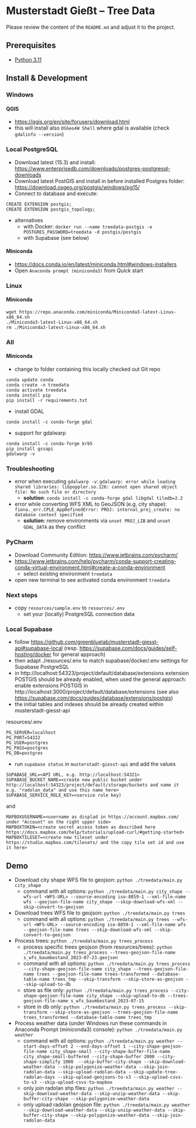 # Musterstadt Gießt – Tree Data

Please review the content of the `README.md` and adjust it to the project.

## Prerequisites
 * [Python 3.11](https://www.python.org/downloads/)

## Install & Development

### Windows
#### QGIS
 * https://qgis.org/en/site/forusers/download.html
 * this will install also `OSGeo4W Shell` where gdal is available (check `gdalinfo --version`)
 
### Local PostgreSQL
 * Download latest (15.3) and install: https://www.enterprisedb.com/downloads/postgres-postgresql-downloads 
 * Download latest PostGIS and install in before installed Postgres folder: https://download.osgeo.org/postgis/windows/pg15/ 
 * Connect to database and execute:
```
CREATE EXTENSION postgis;
CREATE EXTENSION postgis_topology;
```
 * alternatives 
   * with Docker: `docker run --name treedata-postgis -e POSTGRES_PASSWORD=treedata -d postgis/postgis`
   * with Supabase (see below)
 
#### Miniconda
 * https://docs.conda.io/en/latest/miniconda.html#windows-installers
 * Open `Anaconda prompt (miniconda3)` from Quick start

### Linux
#### Miniconda

```
wget https://repo.anaconda.com/miniconda/Miniconda3-latest-Linux-x86_64.sh
./Miniconda3-latest-Linux-x86_64.sh
rm ./Miniconda3-latest-Linux-x86_64.sh
```

### All
#### Miniconda
 * change to folder containing this locally checked out Git repo

```
conda update conda
conda create -n treedata
conda activate treedata
conda install pip
pip install -r requirements.txt
```

* install GDAL
```
conda install -c conda-forge gdal
```

* support for gdalwarp
```
conda install -c conda-forge krb5
pip install gssapi
gdalwarp -v
```

### Troubleshooting
 * error when executing `gdalwarp -v`: `gdalwarp: error while loading shared libraries: libpoppler.so.126: cannot open shared object file: No such file or directory`
   * **solution**: `conda install -c conda-forge gdal libgdal tiledb=2.2`
 * error while converting WFS XML to GeoJSON (e.g. city shape): `fiona._err.CPLE_AppDefinedError: PROJ: internal_proj_create: no database context specified`
   * **solution**: remove environments via `unset PROJ_LIB` and `unset GDAL_DATA` as they conflict 

### PyCharm
 * Download Community Edition: https://www.jetbrains.com/pycharm/
 * https://www.jetbrains.com/help/pycharm/conda-support-creating-conda-virtual-environment.html#create-a-conda-environment
   * select existing environment `treedata`
 * open new terminal to see activated conda environment `treedata`

### Next steps
 * copy `resources/sample.env` to `resources/.env`
   * set your (locally) PostgreSQL connection data

### Local Supabase
 * follow https://github.com/greenbluelab/musterstadt-giesst-api#supabase-local
   (resp. https://supabase.com/docs/guides/self-hosting/docker for general approach) 
 * then adapt ./resources/.env to match supabase/docker/.env settings for Supabase PostgreSQL
 * in http://localhost:54323/project/default/database/extensions extension POSTGIS should be 
   already enabled, when used the general approach: enable extensions POSTGIS in 
   http://localhost:3000/project/default/database/extensions 
   (see also https://supabase.com/docs/guides/database/extensions/postgis)
 * the initial tables and indexes should be already created within musterstadt-giesst-api

resources/.env
```
PG_SERVER=localhost
PG_PORT=54322
PG_USER=postgres
PG_PASS=postgres
PG_DB=postgres
```

 * run `supabase status` in `musterstadt-giesst-api` and add the values 

```
SUPABASE_URL=<API URL, e.g. http://localhost:54321>
SUPABASE_BUCKET_NAME=<create new public bucket under http://localhost:54323/project/default/storage/buckets and name it e.g. "radolan_data" and use this name here>
SUPABASE_SERVICE_ROLE_KEY=<service role key)
```

and 

```
MAPBOXUSERNAME=<username as displad in https://account.mapbox.com/ under "Account" on the right upper side>
MAPBOXTOKEN=<create secret access token as described here https://docs.mapbox.com/help/tutorials/upload-curl/#getting-started>
MAPBOXTILESET=<create new tileset under https://studio.mapbox.com/tilesets/ and the copy tile set id and use it here>
```

## Demo
 * Download city shape WFS file to geojson: `python ./treedata/main.py city_shape`
   * command with all options: `python ./treedata/main.py city_shape --wfs-url <WFS-URL> --source-encoding iso-8859-1 --xml-file-name wfs --geojson-file-name city_shape --skip-download-wfs-xml --skip-convert-to-geojson`
 * Download trees WFS file to geojson: `python ./treedata/main.py trees`
   * command with all options: `python ./treedata/main.py trees --wfs-url <WFS-URL> --source-encoding iso-8859-1 --xml-file-name wfs --geojson-file-name trees --skip-download-wfs-xml --skip-convert-to-geojson`
 * Process trees: `python ./treedata/main.py trees_process`
   * process specific trees geojson (from resources/trees): `python ./treedata/main.py trees_process --trees-geojson-file-name s_wfs_baumbestand_2023-07-23.geojson`
   * command with all options: `python ./treedata/main.py trees_process --city-shape-geojson-file-name city_shape --trees-geojson-file-name trees --geojson-file-name trees-transformed --database-table-name trees_tmp --skip-transform --skip-store-as-geojson --skip-upload-to-db`
   * store as file only: `python ./treedata/main.py trees_process --city-shape-geojson-file-name city_shape --skip-upload-to-db --trees-geojson-file-name s_wfs_baumbestand_2023-07-15`
   * store in db only: `python ./treedata/main.py trees_process --skip-transform --skip-store-as-geojson --trees-geojson-file-name trees_transformed --database-table-name trees_tmp`
 * Process weather data (under Windows run these commands in Anaconda Prompt (miniconda3) console): `python ./treedata/main.py weather`
   * command with all options: `python ./treedata/main.py weather --start-days-offset 2 --end-days-offset 1 --city-shape-geojson-file-name city_shape-small --city-shape-buffer-file-name city_shape-small-buffered --city-shape-buffer 2000 --city-shape-simplify 1000  --skip-buffer-city-shape --skip-download-weather-data --skip-polygonize-weather-data --skip-join-radolan-data --skip-upload-radolan-data --skip-update-tree-radolan-days --skip-upload-geojsons-to-s3 --skip-upload-csvs-to-s3 --skip-upload-csvs-to-mapbox`
   * only join radolan shp files: `python ./treedata/main.py weather --skip-download-weather-data --skip-unzip-weather-data --skip-buffer-city-shape --skip-polygonize-weather-data`
   * only upload radolan geojson file: `python ./treedata/main.py weather --skip-download-weather-data --skip-unzip-weather-data --skip-buffer-city-shape --skip-polygonize-weather-data --skip-join-radolan-data`